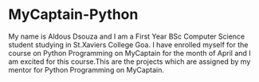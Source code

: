 # MyCaptain-Python
My name is Aldous Dsouza and I am a First Year BSc Computer Science student studying in St.Xaviers College Goa.
I have enrolled myself for the course on Python Programming on MyCaptain for the month of April and I am excited 
for this course.This are the projects which are assigned by my mentor for Python Programming on MyCaptain.
